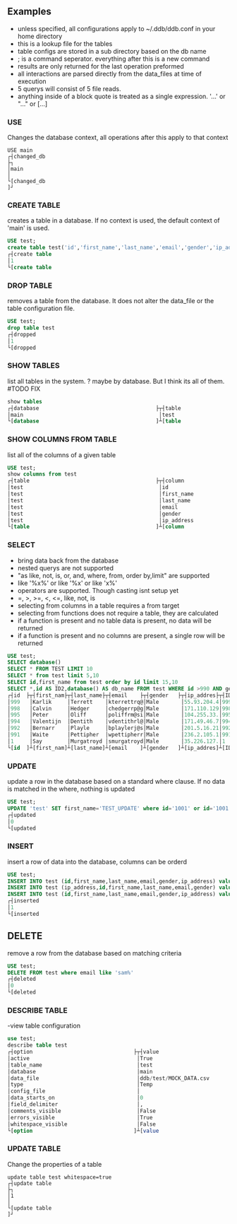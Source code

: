 ## Examples

- unless specified, all configurations apply to ~/.ddb/ddb.conf in your home directory
- this is a lookup file for the tables
- table configs are stored in a sub directory based on the db name
- ; is a command seperator. everything after this is a new command
- results are only returned for the last operation preformed
- all interactions are parsed directly from the data_files at time of execution
- 5 querys will consist of 5 file reads.
- anything inside of a block quote is treated as a single expression. '...' or "..." or [...]

### USE

Changes the database context, all operations after this apply to that context

```
USE main
┌┤changed_db                                                                              ├┐
│main                                                                                      │
└[changed_db                                                                              ]┘

```

### CREATE TABLE

creates a table in a database. If no context is used, the default context of 'main' is used.

```sql
USE test;
create table test('id','first_name','last_name','email','gender','ip_address') file='/test/MOCK_DATA.csv'
┌┤create table                                                                            ├┐
│1                                                                                         │
└[create table                                                                            ]┘
```

### DROP TABLE

removes a table from the database. It does not alter the data_file or the table configuration file.

```sql
USE test;
drop table test
┌┤dropped                                                                                 ├┐
│1                                                                                         │
└[dropped                                                                                 ]┘
```

### SHOW TABLES
list all tables in the system. ? maybe by database. But I think its all of them. #TODO FIX

```sql
show tables
┌┤database                                     ├┬┤table                                   ├┐
│main                                           │test                                      │
└[database                                     ]┴[table                                   ]┘
```

### SHOW COLUMNS FROM TABLE
list all of the columns of a given table

```sql
USE test;
show columns from test
┌┤table                                        ├┬┤column                                 ├┐
│test                                           │id                                       │
│test                                           │first_name                               │
│test                                           │last_name                                │
│test                                           │email                                    │
│test                                           │gender                                   │
│test                                           │ip_address                               │
└[table                                        ]┴[column                                 ]┘
```

### SELECT

- bring data back from the database
- nested querys are not supported
- "as like, not, is, or, and, where, from, order by,limit" are supported
- like '%x%' or like '%x' or like 'x%' 
- operators are supported. Though casting isnt setup yet
- =, >, >=, <, <=, like, not, is
- selecting from columns in a table requires a from target 
- selecting from functions does not require a table, they are calculated
- if a function is present and no table data is present, no data will be returned
- if a function is present and no columns are present, a single row will be returned

```sql
USE test;
SELECT database()
SELECT * FROM TEST LIMIT 10
SELECT * from test limit 5,10
SELECT id,first_name from test order by id limit 15,10
SELECT *,id AS ID2,database() AS db_name FROM test WHERE id >990 AND gender LIKE 'Ma%' or id=1  ORDER BY gender,id desc LIMIT 0,1000
┌┤id  ├┬┤first_nam├┬┤last_name├┬┤email    ├┬┤gender   ├┬┤ip_addres├┬┤ID2    ├┬┤db_name   ├┐
│999   │Karlik     │Terrett    │kterrettrq@│Male       │55.93.204.4│999      │main        │
│998   │Calvin     │Hedger     │chedgerrp@g│Male       │171.110.129│998      │main        │
│995   │Peter      │Oliff      │poliffrm@si│Male       │104.255.33.│995      │main        │
│994   │Valentijn  │Dentith    │vdentithrl@│Male       │171.49.46.7│994      │main        │
│992   │Bernarr    │Playle     │bplaylerj@s│Male       │201.5.16.21│992      │main        │
│991   │Waite      │Pettipher  │wpettipherr│Male       │236.2.105.1│991      │main        │
│1     │Say        │Murgatroyd │smurgatroyd│Male       │35.226.127.│1        │main        │
└[id  ]┴[first_nam]┴[last_name]┴[email    ]┴[gender   ]┴[ip_addres]┴[ID2    ]┴[db_name   ]┘

```

### UPDATE

update a row in the database based on a standard where clause.
If no data is matched in the where, nothing is updated

```sql
USE test;
UPDATE 'test' SET first_name='TEST_UPDATE' where id='1001' or id='1001'
┌┤updated                                                                                ├┐
│0                                                                                        │
└[updated                                                                                ]┘
```

### INSERT

insert a row of data into the database, columns can be orderd

```sql
USE test;
INSERT INTO test (id,first_name,last_name,email,gender,ip_address) values (10001,test_name1,'test_lname','sam@bob.com','male','0.0.0.0');
INSERT INTO test (ip_address,id,first_name,last_name,email,gender) values ('0.0.0.0',10002,test_name1,'test_lname','sam@bob.com','male');
INSERT INTO test (id,first_name,last_name,email,gender,ip_address) values (10003,test_name1,'test_lname','sam@bob.com','male','0.0.0.0');
┌┤inserted                                                                               ├┐
│1                                                                                        │
└[inserted                                                                               ]┘
```

## DELETE

remove a row from the database based on matching criteria

```sql
USE test;
DELETE FROM test where email like 'sam%'
┌┤deleted                                                                                ├┐
│0                                                                                        │
└[deleted                                                                                ]┘
```

### DESCRIBE TABLE
-view table configuration
```sql
use test;
describe table test
┌┤option                                ├┬┤value                                         ├┐
│active                                  │True                                            │
│table_name                              │test                                            │
│database                                │main                                            │
│data_file                               │ddb/test/MOCK_DATA.csv                          │
│type                                    │Temp                                            │
│config_file                             │                                                │
│data_starts_on                          │0                                               │
│field_delimiter                         │,                                               │
│comments_visible                        │False                                           │
│errors_visible                          │True                                            │
│whitespace_visible                      │False                                           │
└[option                                ]┴[value                                         ]┘
```

### UPDATE TABLE
Change the properties of a table
```
update table test whitespace=true
┌┤update table                                                                           ├┐
│1                                                                                        │
└[update table                                                                           ]┘
```
